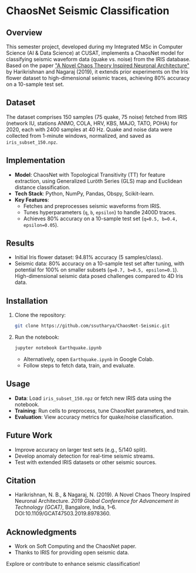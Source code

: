 
# ChaosNet Seismic Classification

## Overview
This semester project, developed during my Integrated MSc in Computer Science (AI & Data Science) at CUSAT, implements a ChaosNet model for classifying seismic waveform data (quake vs. noise) from the IRIS database. Based on the paper ["A Novel Chaos Theory Inspired Neuronal Architecture"](https://ieeexplore.ieee.org/abstract/document/8978360) by Harikrishnan and Nagaraj (2019), it extends prior experiments on the Iris flower dataset to high-dimensional seismic traces, achieving 80% accuracy on a 10-sample test set.

## Dataset
The dataset comprises 150 samples (75 quake, 75 noise) fetched from IRIS (network IU, stations ANMO, COLA, HRV, KBS, MAJO, TATO, POHA) for 2020, each with 2400 samples at 40 Hz. Quake and noise data were collected from 1-minute windows, normalized, and saved as `iris_subset_150.npz`.

## Implementation
- **Model**: ChaosNet with Topological Transitivity (TT) for feature extraction, using Generalized Luröth Series (GLS) map and Euclidean distance classification.
- **Tech Stack**: Python, NumPy, Pandas, Obspy, Scikit-learn.
- **Key Features**:
  - Fetches and preprocesses seismic waveforms from IRIS.
  - Tunes hyperparameters (`q`, `b`, `epsilon`) to handle 2400D traces.
  - Achieves 80% accuracy on a 10-sample test set (`q=0.5, b=0.4, epsilon=0.05`).

## Results
- Initial Iris flower dataset: 94.81% accuracy (5 samples/class).
- Seismic data: 80% accuracy on a 10-sample test set after tuning, with potential for 100% on smaller subsets (`q=0.7, b=0.5, epsilon=0.1`). High-dimensional seismic data posed challenges compared to 4D Iris data.

## Installation
1. Clone the repository:
   ```bash
   git clone https://github.com/ssutharya/ChaosNet-Seismic.git
   ```
2. Run the notebook:
   ```bash
   jupyter notebook Earthquake.ipynb
   ```
   - Alternatively, open `Earthquake.ipynb` in Google Colab.
   - Follow steps to fetch data, train, and evaluate.

## Usage
- **Data**: Load `iris_subset_150.npz` or fetch new IRIS data using the notebook.
- **Training**: Run cells to preprocess, tune ChaosNet parameters, and train.
- **Evaluation**: View accuracy metrics for quake/noise classification.

## Future Work
- Improve accuracy on larger test sets (e.g., 5/140 split).
- Develop anomaly detection for real-time seismic streams.
- Test with extended IRIS datasets or other seismic sources.

## Citation
- Harikrishnan, N. B., & Nagaraj, N. (2019). A Novel Chaos Theory Inspired Neuronal Architecture. *2019 Global Conference for Advancement in Technology (GCAT)*, Bangalore, India, 1–6. DOI:10.1109/GCAT47503.2019.8978360.

## Acknowledgments
- Work on Soft Computing and the ChaosNet paper.
- Thanks to IRIS for providing open seismic data.

Explore or contribute to enhance seismic classification!
